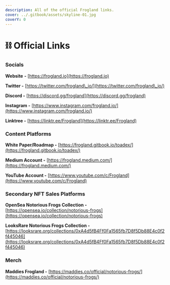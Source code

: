 ```yaml
---
description: All of the official Frogland links.
cover: ../.gitbook/assets/skyline-01.jpg
coverY: 0
---
```


# ⛓ Official Links

### Socials

**Website** **-** [https://frogland.io](https://frogland.io)

**Twitter -** [https://twitter.com/frogland\_io/](https://twitter.com/frogland\_io/)

**Discord -** [https://discord.gg/frogland](https://discord.gg/frogland)

**Instagram -** [https://www.instagram.com/frogland.io/](https://www.instagram.com/frogland.io/)

**Linktree -** [https://linktr.ee/Frogland](https://linktr.ee/Frogland)

### Content Platforms

**White Paper/Roadmap -** [https://frogland.gitbook.io/toadex/](https://frogland.gitbook.io/toadex/)

**Medium Account -** [https://frogland.medium.com/](https://frogland.medium.com/)

**YouTube Account -** [https://www.youtube.com/c/Frogland](https://www.youtube.com/c/Frogland)

### Secondary NFT Sales Platforms

**OpenSea Notorious Frogs Collection -** [https://opensea.io/collection/notorious-frogs](https://opensea.io/collection/notorious-frogs)

**LooksRare Notorious Frogs Collection -** [https://looksrare.org/collections/0xA4d5fB4Ff0Fa1565fb7D8f5Db88E4c0f2f445046](https://looksrare.org/collections/0xA4d5fB4Ff0Fa1565fb7D8f5Db88E4c0f2f445046)

### Merch

**Maddies Frogland -** [https://maddies.co/official/notorious-frogs/](https://maddies.co/official/notorious-frogs/)
